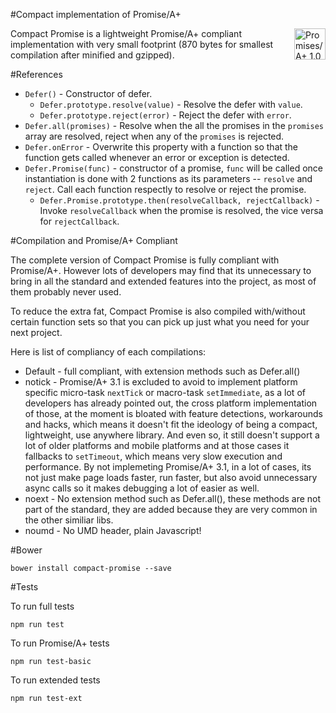 #Compact implementation of Promise/A+

[<img align="right" alt="Promises/A+ 1.0 compliant" src="https://rawgit.com/promises-aplus/promises-spec/master/logo.svg" width="50" valign="baseline">](http://promisesaplus.com/)

Compact Promise is a lightweight Promise/A+ compliant implementation with very small footprint (870 bytes for smallest compilation after minified and gzipped).

#References

* `Defer()` - Constructor of defer.
    * `Defer.prototype.resolve(value)` - Resolve the defer with `value`.
    * `Defer.prototype.reject(error)` - Reject the defer with `error`.
* `Defer.all(promises)` - Resolve when the all the promises in the `promises` array are resolved, reject when any of the `promises` is rejected.
* `Defer.onError` - Overwrite this property with a function so that the function gets called whenever an error or exception is detected.
* `Defer.Promise(func)` - constructor of a promise, `func` will be called once instantiation is done with 2 functions as its parameters -- `resolve` and `reject`. Call each function respectly to resolve or reject the promise.
    * `Defer.Promise.prototype.then(resolveCallback, rejectCallback)` - Invoke `resolveCallback` when the promise is resolved, the vice versa for `rejectCallback`.

#Compilation and Promise/A+ Compliant

The complete version of Compact Promise is fully compliant with Promise/A+. However lots of developers may find that its unnecessary to bring in all the standard and extended features into the project, as most of them probably never used.

To reduce the extra fat, Compact Promise is also compiled with/without certain function sets so that you can pick up just what you need for your next project. 

Here is list of compliancy of each compilations:

* Default - full compliant, with extension methods such as Defer.all()
* notick - Promise/A+ 3.1 is excluded to avoid to implement platform specific micro-task `nextTick` or macro-task `setImmediate`, as a lot of developers has already pointed out, the cross platform implementation of those, at the moment is bloated with feature detections, workarounds and hacks, which means it doesn't fit the ideology of being a compact, lightweight, use anywhere library. And even so, it still doesn't support a lot of older platforms and mobile platforms and at those cases it fallbacks to `setTimeout`, which means very slow execution and performance. By not implemeting Promise/A+ 3.1, in a lot of cases, its not just make page loads faster, run faster, but also avoid unnecessary async calls so it makes debugging a lot of easier as well.
* noext - No extension method such as Defer.all(), these methods are not part of the standard, they are added because they are very common in the other similiar libs.
* noumd - No UMD header, plain Javascript!

#Bower

`bower install compact-promise --save`

#Tests

To run full tests

`npm run test`

To run Promise/A+ tests

`npm run test-basic`

To run extended tests

`npm run test-ext`

